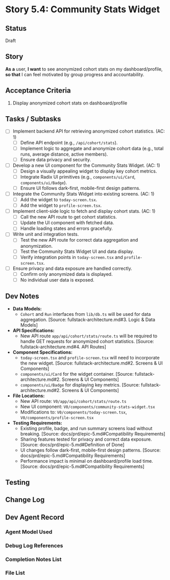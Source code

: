 # Story 5.4: Community Stats Widget

## Status
Draft

## Story
**As a** user,
**I want** to see anonymized cohort stats on my dashboard/profile,
**so that** I can feel motivated by group progress and accountability.

## Acceptance Criteria
1. Display anonymized cohort stats on dashboard/profile

## Tasks / Subtasks
- [ ] Implement backend API for retrieving anonymized cohort statistics. (AC: 1)
  - [ ] Define API endpoint (e.g., `/api/cohort/stats`).
  - [ ] Implement logic to aggregate and anonymize cohort data (e.g., total runs, average distance, active members).
  - [ ] Ensure data privacy and security.
- [ ] Develop a new UI component for the Community Stats Widget. (AC: 1)
  - [ ] Design a visually appealing widget to display key cohort metrics.
  - [ ] Integrate Radix UI primitives (e.g., `components/ui/Card`, `components/ui/Badge`).
  - [ ] Ensure UI follows dark-first, mobile-first design patterns.
- [ ] Integrate the Community Stats Widget into existing screens. (AC: 1)
  - [ ] Add the widget to `today-screen.tsx`.
  - [ ] Add the widget to `profile-screen.tsx`.
- [ ] Implement client-side logic to fetch and display cohort stats. (AC: 1)
  - [ ] Call the new API route to get cohort statistics.
  - [ ] Update the UI component with fetched data.
  - [ ] Handle loading states and errors gracefully.
- [ ] Write unit and integration tests.
  - [ ] Test the new API route for correct data aggregation and anonymization.
  - [ ] Test the Community Stats Widget UI and data display.
  - [ ] Verify integration points in `today-screen.tsx` and `profile-screen.tsx`.
- [ ] Ensure privacy and data exposure are handled correctly.
  - [ ] Confirm only anonymized data is displayed.
  - [ ] No individual user data is exposed.

## Dev Notes
- **Data Models:**
  - `Cohort` and `Run` interfaces from `lib/db.ts` will be used for data aggregation. [Source: fullstack-architecture.md#3. Logic & Data Models]
- **API Specifications:**
  - New API route `app/api/cohort/stats/route.ts` will be required to handle GET requests for anonymized cohort statistics. [Source: fullstack-architecture.md#4. API Routes]
- **Component Specifications:**
  - `today-screen.tsx` and `profile-screen.tsx` will need to incorporate the new widget. [Source: fullstack-architecture.md#2. Screens & UI Components]
  - `components/ui/Card` for the widget container. [Source: fullstack-architecture.md#2. Screens & UI Components]
  - `components/ui/Badge` for displaying key metrics. [Source: fullstack-architecture.md#2. Screens & UI Components]
- **File Locations:**
  - New API route: `V0/app/api/cohort/stats/route.ts`
  - New UI component: `V0/components/community-stats-widget.tsx`
  - Modifications to: `V0/components/today-screen.tsx`, `V0/components/profile-screen.tsx`
- **Testing Requirements:**
  - Existing profile, badge, and run summary screens load without breaking. [Source: docs/prd/epic-5.md#Compatibility Requirements]
  - Sharing features tested for privacy and correct data exposure. [Source: docs/prd/epic-5.md#Definition of Done]
  - UI changes follow dark-first, mobile-first design patterns. [Source: docs/prd/epic-5.md#Compatibility Requirements]
  - Performance impact is minimal on dashboard/profile load time. [Source: docs/prd/epic-5.md#Compatibility Requirements]

## Testing

## Change Log

## Dev Agent Record

### Agent Model Used

### Debug Log References

### Completion Notes List

### File List
